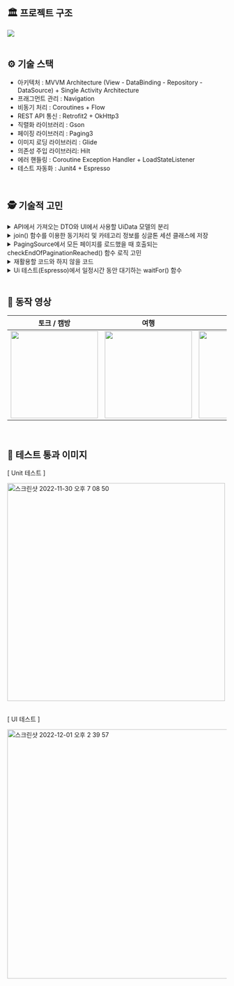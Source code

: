 
## 🏛 프로젝트 구조

<img src="https://user-images.githubusercontent.com/79504043/211185103-43339dab-0254-47ff-a299-47e4b0a99b9b.png">  

</br>
</br>


## ⚙ 기술 스택
- 아키텍처 : MVVM Architecture (View - DataBinding - Repository - DataSource) + Single Activity Architecture
- 프래그먼트 관리 : Navigation
- 비동기 처리 : Coroutines + Flow
- REST API 통신 : Retrofit2 + OkHttp3
- 직렬화 라이브러리 : Gson
- 페이징 라이브러리 : Paging3
- 이미지 로딩 라이브러리 : Glide
- 의존성 주입 라이브러리: Hilt
- 에러 핸들링 : Coroutine Exception Handler + LoadStateListener
- 테스트 자동화 : Junit4 + Espresso

</br>

## 🕵 기술적 고민

<details>
<summary>API에서 가져오는 DTO와 UI에서 사용할 UiData 모델의 분리</summary>
<div markdown="1">

</br>

- API에서 가져오는 데이터는 앱에서 실질적으로 사용되는 프로퍼티 외에 더 많은 데이터가 담겨있었습니다.
- 이때 DTO의 모든 데이터를 앱에서 사용하는 모델이 다 가지고 있으면 불필요한 오류를 발생시킬 가능성도 있다고 생각했습니다.
- 따라서 모델을 DTO, UiData 나누어 관리하였으며 Data Class 안의 정적함수에서 데이터 변환 로직을 구현하였습니다.

</br>

[ API에서 가져오는 DTO ]

```kotlin
data class DataSourceDTO(
    @SerializedName("total_cnt")
    val totalCnt: Int,
    @SerializedName("page_block")
    val pageBlock: Int,
    @SerializedName("page_no")
    val pageNo: Int,
    @SerializedName("time")
    val time: Int,
    @SerializedName("broad")
    val broad: List<Broad>
)

data class Broad(
    @SerializedName("broad_bps")
    val broadBps: String,
    @SerializedName("broad_cate_no")
    val broadCateNo: String,
    @SerializedName("broad_grade")
    val broadGrade: String,
    @SerializedName("broad_no")
    val broadNo: String,
    @SerializedName("broad_resolution")
    val broadResolution: String,
    @SerializedName("broad_start")
    val broadStart: String,
    @SerializedName("broad_thumb")
    val broadThumb: String,
    @SerializedName("broad_title")
    val broadTitle: String,
    @SerializedName("is_password")
    val isPassword: String,
    @SerializedName("profile_img")
    val profileImg: String,
    @SerializedName("total_view_cnt")
    val totalViewCnt: String,
    @SerializedName("user_id")
    val userId: String,
    @SerializedName("user_nick")
    val userNick: String,
    @SerializedName("visit_broad_type")
    val visitBroadType: String
)
```

</br>

[ 실제 앱에서 사용하는 UiData ]

```kotlin
data class UiData(
    val userId: String,
    val broadThumbnail: String,
    val broadTitle: String,
    val profileImage: String,
    val totalViewCount: String
)
```

</br>

[ DTO 에서 받아온 데이터를 UI 에서 사용할 엔티티로 바꾸어 주는 함수 ]

```kotlin
// DTO 에서 받아온 데이터를 UI 에서 사용할 엔티티로 바꾸어 주는 함수
fun toUiDataFromDTO(board: Broad) = UiData(
    userId = board.userId,
    broadThumbnail = board.broadThumb,
    broadTitle = board.broadTitle,
    profileImage = board.profileImg,
    totalViewCount = board.totalViewCnt
)
```

</br>


</div>
</details>

<details>
<summary>join() 함수를 이용한 동기처리 및 카테고리 정보를 싱글톤 세션 클래스에 저장</summary>
<div markdown="1">

</br>

- 요구사항에 카테고리 API를 사용하여 가져온 카테고리 중 3개 이상의 카테고리를 선정하여 탭을 구성해야 한다는 내용이 있었습니다.
- 이를 위해서는 먼저 카테고리 API를 통해 카테고리 정보를 가져온 이후에 방송 리스트를 가져와야 했습니다.
- 이를 위해 코루틴 Job의 Join 함수를 사용해 카테고리를 불러오는 함수와 방송정보를 불러오는 함수를 동기적으로 수행하였습니다.
- 또한 3가지 탭에 대해서 매번 데이터를 가져올 때 카테고리를 API 호출을 하는 로직에서 startDestination인 토크 / 캠방 탭에서 한번만 카테고리 API를 호출한 뒤 싱글톤 클래스인 세션에 저장해 재활용하여 API 호출 횟수를 감소시켜 퍼포먼스를 개선하였습니다.

</br>

[ join()을 사용하여 함수를 동기적으로 수행하는 부분 ]
```kotlin
private fun getTalkCamBroadCastList() {
    viewModelScope.launch(Dispatchers.IO + exceptionHandler) {
        val categoryJob = launch(Dispatchers.IO) {
            talkCamRepository.getCategoryNum()
        }
        categoryJob.join() // join 함수를 사용하여 카테고리 정보를 불러오는 정보를 먼저, 즉 동기적으로 수행
        talkCamRepository.getTalkCamBroadCastList()
            .cachedIn(viewModelScope)
            .catch { throwable->
                _talkCamBroadCastList.value = UiState.Error
                _error.emit(CoroutineException.handleThrowableWithCEHModel(throwable))
            }
            .collect {
                _talkCamBroadCastList.value = UiState.Success(it)
            }
    }
}
```

</br>


- CategorySession 클래스는 @Singleton 어노테이션을 통해 앱 전역에서 하나의 인스턴스로 사용되게 하였습니다.

</br>


[ 카테고리 정보를 저장하는 CategorySession 클래스 ]
```kotlin
@Singleton
class CategorySession @Inject constructor() {
    var categoryApiDTO: List<BroadCategory> = emptyList()
}
```

</br>


</div>
</details>

<details>
<summary>PagingSource에서 모든 페이지를 로드했을 때 호출되는 checkEndOfPaginationReached() 함수 로직 고민</summary>
<div markdown="1">

</br>

- Paging3의 PagingSource에서 어떨 때 nextKey를 null로 할지, 즉 마지막 페이지가 로드됐다는 것을 알릴 checkEndOfPaginationReached() 함수의 구현이 필요했습니다.
- 전체 데이터 개수인 totalCount 에서 페이지 하나당 들어오는 개수인 pageBlock 을 나눈 몫에 1을 더하면 총 필요한 페이지 수가 됩니다.
- 예를 들어 전체 데이터가 101개고 한번에 10개의 데이터가 들어온다면 필요한 페이지는 101 / 10 + 1 = 11페이지가 됩니다.
- 이때 주의할 점은 "전체 데이터에서 페이지당 데이터를 나누었을 때 나머지가 0이라면 나눈 몫이 필요한 페이지"입니다. 즉 1을 더할 필요 없다는 뜻입니다. (전체 데이터가 100개고 한번에 10개의 데이터가 들어온다면 필요한 페이지는 10페이지 입니다. 이는 100 % 10 = 0일 때 해당합니다.)
- API 에서 내려주는 pageBlock이 항상 60개가 넘어오므로  pageBlock 60 으로 고정하였습니다.

</br>


[ PagingSource에서 모든 페이지를 로드했을 때 호출되는 checkEndOfPaginationReached() 함수 ]

```kotlin
private fun checkEndOfPaginationReached(
    pageNumber: Int,
    totalCount: Int
): Boolean {
    val checkNum = totalCount / Constants.PAGE_BLOCK
    val formula = totalCount % Constants.PAGE_BLOCK
    if (formula == 0) {
        if (pageNumber >= checkNum) return true // 전체 데이터에서 페이지당 데이터를 나누었을 때 나머지가 0이라면 나눈 몫이 필요한 페이지
    } else {
        if (pageNumber >= checkNum + 1) return true // 전체 데이터 개수인 totalCount 에서 페이지 하나당 들어오는 개수인 pageBlock 을 나눈 몫에 1을 더하면 총 필요한 페이지 수
    }
    return false
}
```

</br>


</div>
</details>

<details>
<summary>재활용할 코드와 하지 않을 코드</summary>
<div markdown="1">

</br>

- 코드의 중복을 방지하기 위해 재활용 할 코드가 무엇이 있는지 고민했습니다.
- 우선 토크 / 캠방, 여행. 먹방 / 쿡방의 응답 데이터는 카테고리 넘버에따라 그 내용이 달라질 뿐 프로퍼티는 형태는 다르지 않으므로 하나의 DTO를 재활용하였습니다.

</br>


[ DataSourceDTO ]

```kotlin
data class DataSourceDTO(
    @SerializedName("total_cnt")
    val totalCnt: Int,
    @SerializedName("page_block")
    val pageBlock: Int,
    @SerializedName("page_no")
    val pageNo: Int,
    @SerializedName("time")
    val time: Int,
    @SerializedName("broad")
    val broad: List<Broad>
)
```

</br>

- 또한 처음에는 PagingAdapter 역시 모든 탭에서 동일하게 사용된다고 생각하여 하나의 PagingAdapter를 모든 탭에서 공유했습니다.
- 하지만 같은 PagingAdapter를 사용할 시 탭을 이동할 때마다 모든 데이터가 새로 들어오므로 (세 가지 탭은 모두 카테고리 넘버에 다라 모두 다른 데이터가 들어오므로) DiffUtil이 모든 아이템뷰를 새로 그리도록 하는 이슈가 발생했습니다.
- 따라서 각 탭마다 PagingAdapter를 하나씩 만들어주는 방식으로 리팩토링 하였습니다.
- 비록 코드가 중복되지만 탭을 이동하여도 새로 뷰를 그리지 않고 기존의 데이터를 그대로 보여주므로 퍼포먼스 측면에서는 개선할 수 있었습니다.

</br>


<img width="400" alt="image" src="https://user-images.githubusercontent.com/79504043/211184879-d7efd78f-2f6c-4ad9-aa8a-fd6c0926f5cd.png">

</br>
</br>



</div>
</details>


<details>
<summary>Ui 테스트(Espresso)에서 일정시간 동안 대기하는 waitFor() 함수</summary>
<div markdown="1">

</br>

- Ui 테스트 도중 RecyclerView의 RecyclerView에 데이터가 제대로 들어왔는지 확인하는 로직이 있었습니다.
- 하지만 데이터를 네트워크로 가져오는데 시간이 걸리기 때문에 데이터를 RecyclerView에 그리기 전에 테스트가 수행되서 테스트 실패로 이어지는 상황이 발생했습니다.
- 따라서 네트워크에서 데이터를 가져올 때 까지 일정시간 동안 기다리게 만드는 waitFor() 함수를 만들어 사용했습니다.

</br>


[ 네트워크에서 데이터를 가져올 때 까지 일정시간 동안 기다리게 만드는 waitFor() 함수 ]

```kotlin
// 데이터를 네트워크로 가져오는데 시간이 걸리기 때문에
// 바로 리사이클러뷰 표시 확인하면 테스트 실패가 발생하기 때문에 waitFor 메서드를 작성해준다.
private fun waitFor(delay: Long): ViewAction {
    return object : ViewAction {
        override fun getConstraints(): Matcher<View> = ViewMatchers.isRoot()

        override fun getDescription(): String = "wait for $delay milliseconds"

        override fun perform(uiController: UiController, view: View?) {
            uiController.loopMainThreadForAtLeast(delay)
        }
    }
}
```

</br>


</div>
</details>

</br>


## 📱 동작 영상

| 토크 / 캠방 | 여행 | 먹방 / 쿡방 | 상세화면 |
|:--------:|:--------:|:--------:|:--------:|
| <img src=https://user-images.githubusercontent.com/79504043/211182838-5f3122be-440e-4cd1-a8e4-d4f763ab86a4.gif width=200> | <img src=https://user-images.githubusercontent.com/79504043/211182957-99d62fc7-7145-466c-8ccc-2253f56421bb.gif width=200> | <img src=https://user-images.githubusercontent.com/79504043/211182999-963cfdac-f84d-4dae-8ad3-73b7de66a66e.gif width=200> | <img src=https://user-images.githubusercontent.com/79504043/211183034-e074e7b5-17ab-415d-97b9-0add8571392c.gif width=200> |

</br>


## 📌 테스트 통과 이미지

[ Unit 테스트 ]

<img width="500" alt="스크린샷 2022-11-30 오후 7 08 50" src="https://user-images.githubusercontent.com/79504043/211182569-f6d5097f-d1a6-41ce-9a43-feb9b91a347a.png">

</br>
</br>


[ UI 테스트 ]

<img width="572" alt="스크린샷 2022-12-01 오후 2 39 57" src="https://user-images.githubusercontent.com/79504043/211182583-722e8b98-d110-431d-9106-39539c0728ef.png">

</br>
